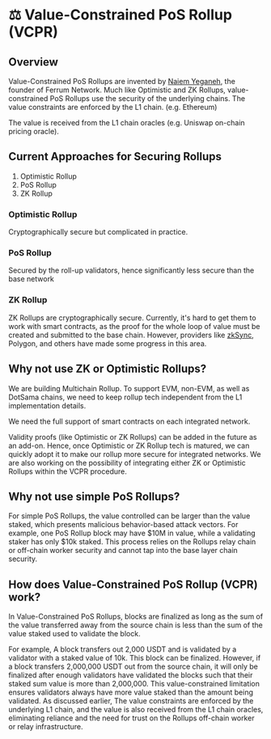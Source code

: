# ⚖ Value-Constrained PoS Rollup (VCPR)

## Overview

Value-Constrained PoS Rollups are invented by [Naiem Yeganeh](https://app.gitbook.com/u/rJ7jDJJY9khFwQtRT8XsXqTe8Tn1 "mention"), the founder of Ferrum Network. Much like Optimistic and ZK Rollups, value-constrained PoS Rollups use the security of the underlying chains. The value constraints are enforced by the L1 chain. (e.g. Ethereum)

The value is received from the L1 chain oracles (e.g. Uniswap on-chain pricing oracle).

## Current Approaches for Securing Rollups

1. Optimistic Rollup
2. PoS Rollup
3. ZK Rollup

### Optimistic Rollup

Cryptographically secure but complicated in practice.

### PoS Rollup

Secured by the roll-up validators, hence significantly less secure than the base network

### ZK Rollup

ZK Rollups are cryptographically secure. Currently, it's hard to get them to work with smart contracts, as the proof for the whole loop of value must be created and submitted to the base chain. However, providers like [zkSync](https://zksync.io/), Polygon, and others have made some progress in this area.&#x20;

## Why not use ZK or Optimistic Rollups?

We are building Multichain Rollup. To support EVM, non-EVM, as well as DotSama chains, we need to keep rollup tech independent from the L1 implementation details.

We need the full support of smart contracts on each integrated network.

Validity proofs (like Optimistic or ZK Rollups) can be added in the future as an add-on. Hence, once Optimistic or ZK Rollup tech is matured, we can quickly adopt it to make our rollup more secure for integrated networks. We are also working on the possibility of integrating either ZK or Optimistic Rollups within the VCPR procedure.&#x20;

## Why not use simple PoS Rollups?

For simple PoS Rollups, the value controlled can be larger than the value staked, which presents malicious behavior-based attack vectors. For example, one PoS Rollup block may have $10M in value, while a validating staker has only $10k staked. This process relies on the Rollups relay chain or off-chain worker security and cannot tap into the base layer chain security.

## How does Value-Constrained PoS Rollup (VCPR) work?

In Value-Constrained PoS Rollups, blocks are finalized as long as the sum of the value transferred away from the source chain is less than the sum of the value staked used to validate the block.

For example, A block transfers out 2,000 USDT and is validated by a validator with a staked value of 10k. This block can be finalized. However, if a block transfers 2,000,000 USDT out from the source chain, it will only be finalized after enough validators have validated the blocks such that their staked sum value is more than 2,000,000. This value-constrained limitation ensures validators always have more value staked than the amount being validated. As discussed earlier, The value constraints are enforced by the underlying L1 chain, and the value is also received from the L1 chain oracles, eliminating reliance and the need for trust on the Rollups off-chain worker or relay infrastructure.



